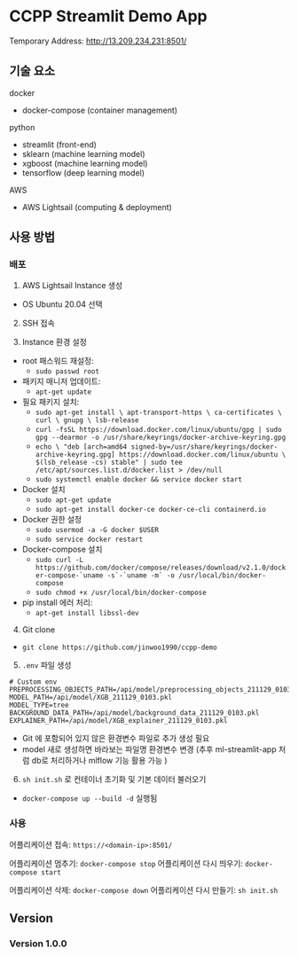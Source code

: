 # CCPP Streamlit Demo App

Temporary Address: http://13.209.234.231:8501/

## 기술 요소
docker
- docker-compose (container management)

python
- streamlit (front-end)
- sklearn (machine learning model)
- xgboost (machine learning model)
- tensorflow (deep learning model)

AWS
- AWS Lightsail (computing & deployment)

## 사용 방법

### 배포

1. AWS Lightsail Instance 생성
- OS Ubuntu 20.04 선택

2. SSH 접속

3. Instance 환경 설정
- root 패스워드 재설정: 
  - `sudo passwd root`
- 패키지 매니저 업데이트: 
  - `apt-get update`
- 필요 패키지 설치: 
  - `sudo apt-get install \
    apt-transport-https \
    ca-certificates \
    curl \
    gnupg \
    lsb-release`
  - `curl -fsSL https://download.docker.com/linux/ubuntu/gpg | sudo gpg --dearmor -o /usr/share/keyrings/docker-archive-keyring.gpg`
  - `echo \
  "deb [arch=amd64 signed-by=/usr/share/keyrings/docker-archive-keyring.gpg] https://download.docker.com/linux/ubuntu \
  $(lsb_release -cs) stable" | sudo tee /etc/apt/sources.list.d/docker.list > /dev/null`
  - `sudo systemctl enable docker && service docker start`
- Docker 설치
  - `sudo apt-get update`
  - `sudo apt-get install docker-ce docker-ce-cli containerd.io`
- Docker 권한 설정
  - `sudo usermod -a -G docker $USER`
  - `sudo service docker restart`
- Docker-compose 설치
  - ```sudo curl -L https://github.com/docker/compose/releases/download/v2.1.0/docker-compose-`uname -s`-`uname -m` -o /usr/local/bin/docker-compose```
  - `sudo chmod +x /usr/local/bin/docker-compose`
- pip install 에러 처리: 
  - `apt-get install libssl-dev`

4. Git clone
- `git clone https://github.com/jinwoo1990/ccpp-demo`

5. `.env` 파일 생성
```shell
# Custom env
PREPROCESSING_OBJECTS_PATH=/api/model/preprocessing_objects_211129_0103.pkl
MODEL_PATH=/api/model/XGB_211129_0103.pkl
MODEL_TYPE=tree
BACKGROUND_DATA_PATH=/api/model/background_data_211129_0103.pkl
EXPLAINER_PATH=/api/model/XGB_explainer_211129_0103.pkl
```
- Git 에 포함되어 있지 않은 환경변수 파일로 추가 생성 필요
- model 새로 생성하면 바라보는 파일명 환경변수 변경 (추후 ml-streamlit-app 처럼 db로 처리하거나 mlflow 기능 활용 가능 )

6. `sh init.sh` 로 컨테이너 초기화 및 기본 데이터 불러오기
- `docker-compose up --build -d` 실행됨


### 사용
어플리케이션 접속: `https://<domain-ip>:8501/`

어플리케이션 멈추기: `docker-compose stop`
어플리케이션 다시 띄우기: `docker-compose start`

어플리케이션 삭제: `docker-compose down`
어플리케이션 다시 만들기: `sh init.sh`


## Version

### Version 1.0.0
